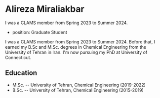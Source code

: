 # Alireza Miraliakbar

I was a CLAMS member from Spring 2023 to Summer 2024.

- position: Graduate Student

I was a CLAMS member from Spring 2023 to Summer 2024. Before that, I earned my B.Sc and M.Sc. degrees in Chemical Engineering from the University of Tehran in Iran. I'm now pursuing my PhD at University of Connecticut.

## Education

- M.Sc. -- University of Tehran, Chemical Engineering (2019-2022)
- B.Sc. -- University of Tehran, Chemical Engineering (2015-2019)
